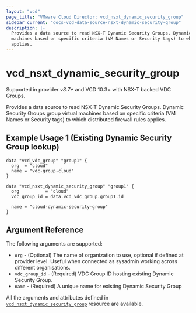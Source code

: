 ```yaml
---
layout: "vcd"
page_title: "VMware Cloud Director: vcd_nsxt_dynamic_security_group"
sidebar_current: "docs-vcd-data-source-nsxt-dynamic-security-group"
description: |-
  Provides a data source to read NSX-T Dynamic Security Groups. Dynamic Security Groups group virtual
  machines based on specific criteria (VM Names or Security tags) to which distributed firewall rules
  applies.
---
```


# vcd\_nsxt\_dynamic\_security\_group

Supported in provider *v3.7+* and VCD 10.3+ with NSX-T backed VDC Groups.

Provides a data source to read NSX-T Dynamic Security Groups. Dynamic Security Groups group virtual
machines based on specific criteria (VM Names or Security tags) to which distributed firewall rules
applies.

## Example Usage 1 (Existing Dynamic Security Group lookup)

```hcl
data "vcd_vdc_group" "group1" {
  org  = "cloud"
  name = "vdc-group-cloud"
}

data "vcd_nsxt_dynamic_security_group" "group1" {
  org          = "cloud"
  vdc_group_id = data.vcd_vdc_group.group1.id

  name = "cloud-dynamic-security-group"
}
```

## Argument Reference

The following arguments are supported:

* `org` - (Optional) The name of organization to use, optional if defined at provider level. Useful
  when connected as sysadmin working across different organisations.
* `vdc_group_id` - (Required) VDC Group ID hosting existing Dynamic Security Group.
* `name` - (Required) A unique name for existing Dynamic Security Group

All the arguments and attributes defined in
[`vcd_nsxt_dynamic_security_group`](/providers/vmware/vcd/latest/docs/resources/nsxt_dynamic_security_group) resource are available.
